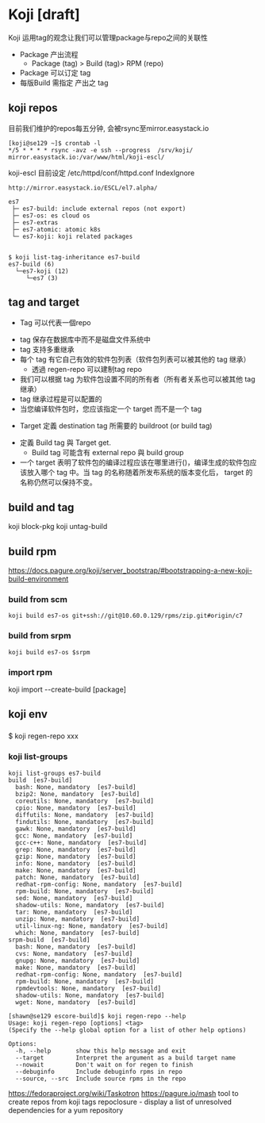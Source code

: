 # Koji [draft]

Koji 运用tag的观念让我们可以管理package与repo之间的关联性

- Package 产出流程
  * Package (tag) > Build (tag)> RPM (repo)
- Package 可以订定 tag
- 每版Build 需指定 产出之 tag


## koji repos
目前我们维护的repos每五分钟, 会被rsync至mirror.easystack.io
```
[koji@se129 ~]$ crontab -l
*/5 * * * * rsync -avz -e ssh --progress  /srv/koji/ mirror.easystack.io:/var/www/html/koji-escl/
```
koji-escl 目前设定 /etc/httpd/conf/httpd.conf IndexIgnore

```
http://mirror.easystack.io/ESCL/el7.alpha/

es7
 ├─ es7-build: include external repos (not export)
 ├─ es7-os: es cloud os
 ├─ es7-extras
 ├─ es7-atomic: atomic k8s
 └─ es7-koji: koji related packages


$ koji list-tag-inheritance es7-build
es7-build (6)
  └─es7-koji (12)
     └─es7 (3)

```

## tag and target

- Tag 可以代表一個repo
 * tag 保存在数据库中而不是磁盘文件系统中
 * tag 支持多重继承
 * 每个 tag 有它自己有效的软件包列表（软件包列表可以被其他的 tag 继承）
   - 透過 regen-repo 可以建制tag repo
 * 我们可以根据 tag 为软件包设置不同的所有者（所有者关系也可以被其他 tag 继承）
 * tag 继承过程是可以配置的
 * 当您编译软件包时，您应该指定一个 target 而不是一个 tag
- Target 定義 destination tag 所需要的 buildroot (or build tag)
 * 定義 Build tag 與 Target get.
   - Build tag 可能含有 external repo 與 build group
 * 一个 target 表明了软件包的编译过程应该在哪里进行()，编译生成的软件包应该放入哪个 tag 中。当 tag 的名称随着所发布系统的版本变化后， target 的名称仍然可以保持不变。



## build and tag

koji block-pkg
koji untag-build

## build rpm

https://docs.pagure.org/koji/server_bootstrap/#bootstrapping-a-new-koji-build-environment

### build from scm
```
koji build es7-os git+ssh://git@10.60.0.129/rpms/zip.git#origin/c7
```
### build from srpm

```
koji build es7-os $srpm
```

### import rpm
koji import --create-build [package]

## koji env
### 

$ koji regen-repo xxx

### koji list-groups
```
koji list-groups es7-build
build  [es7-build]
  bash: None, mandatory  [es7-build]
  bzip2: None, mandatory  [es7-build]
  coreutils: None, mandatory  [es7-build]
  cpio: None, mandatory  [es7-build]
  diffutils: None, mandatory  [es7-build]
  findutils: None, mandatory  [es7-build]
  gawk: None, mandatory  [es7-build]
  gcc: None, mandatory  [es7-build]
  gcc-c++: None, mandatory  [es7-build]
  grep: None, mandatory  [es7-build]
  gzip: None, mandatory  [es7-build]
  info: None, mandatory  [es7-build]
  make: None, mandatory  [es7-build]
  patch: None, mandatory  [es7-build]
  redhat-rpm-config: None, mandatory  [es7-build]
  rpm-build: None, mandatory  [es7-build]
  sed: None, mandatory  [es7-build]
  shadow-utils: None, mandatory  [es7-build]
  tar: None, mandatory  [es7-build]
  unzip: None, mandatory  [es7-build]
  util-linux-ng: None, mandatory  [es7-build]
  which: None, mandatory  [es7-build]
srpm-build  [es7-build]
  bash: None, mandatory  [es7-build]
  cvs: None, mandatory  [es7-build]
  gnupg: None, mandatory  [es7-build]
  make: None, mandatory  [es7-build]
  redhat-rpm-config: None, mandatory  [es7-build]
  rpm-build: None, mandatory  [es7-build]
  rpmdevtools: None, mandatory  [es7-build]
  shadow-utils: None, mandatory  [es7-build]
  wget: None, mandatory  [es7-build]
```

```
[shawn@se129 escore-build]$ koji regen-repo --help
Usage: koji regen-repo [options] <tag>
(Specify the --help global option for a list of other help options)

Options:
  -h, --help       show this help message and exit
  --target         Interpret the argument as a build target name
  --nowait         Don't wait on for regen to finish
  --debuginfo      Include debuginfo rpms in repo
  --source, --src  Include source rpms in the repo
```


https://fedoraproject.org/wiki/Taskotron
https://pagure.io/mash tool to create repos from koji tags
repoclosure  -  display  a  list of unresolved dependencies for a yum repository
